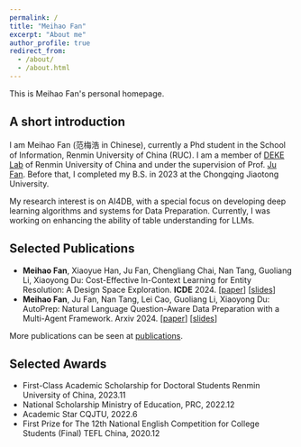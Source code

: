 ```yaml
---
permalink: /
title: "Meihao Fan"
excerpt: "About me"
author_profile: true
redirect_from: 
  - /about/
  - /about.html
---
```


This is Meihao Fan's personal homepage.

## A short introduction

I am Meihao Fan (范梅浩 in Chinese), currently a Phd student in the School of Information, Renmin University of China (RUC). I am a member of [DEKE Lab](http://deke.ruc.edu.cn/)  of Renmin University of China and under the supervision of Prof. [Ju Fan](http://iir.ruc.edu.cn/~fanj/). Before that, I completed my B.S. in 2023 at the Chongqing Jiaotong University.

My research interest is on AI4DB, with a special focus on developing deep learning algorithms and systems for Data Preparation. Currently, I was working on enhancing the ability of table understanding for LLMs.

## Selected Publications

- **Meihao Fan**, Xiaoyue Han, Ju Fan, Chengliang Chai, Nan Tang, Guoliang Li, Xiaoyong Du:
  Cost-Effective In-Context Learning for Entity Resolution: A Design Space Exploration.
  **ICDE** 2024. [[paper](/files/BatchER-ICDE2024.pdf)] [[slides](/files/BatchER-slides.pptx)]
- **Meihao Fan**, Ju Fan, Nan Tang, Lei Cao, Guoliang Li, Xiaoyong Du:
  AutoPrep: Natural Language Question-Aware Data Preparation with a Multi-Agent Framework.
  Arxiv 2024. [[paper](/files/AutoPrep.pdf)] [[slides](/files/AutoPrep-slides.pptx)]

More publications can be seen at [publications](https://fmh1art.github.io/publications/).

## Selected Awards

- First-Class Academic Scholarship for Doctoral Students
  Renmin University of China, 2023.11
- National Scholarship
  Ministry of Education, PRC, 2022.12
- Academic Star
  CQJTU, 2022.6
- First Prize for The 12th National English Competition for College Students (Final)
  TEFL China, 2020.12
